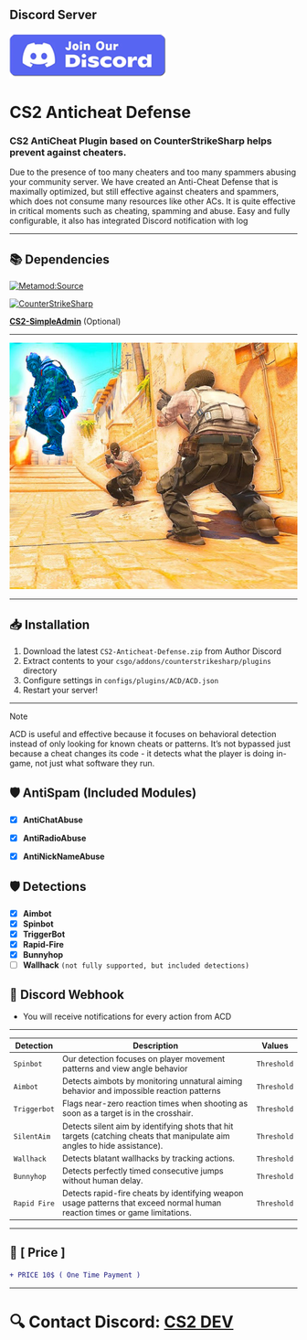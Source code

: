 ##  Discord Server

[![Discord](./dc.png)](https://discord.gg/d5uvMmUpuE)

# CS2 Anticheat Defense

### CS2 AntiCheat Plugin based on CounterStrikeSharp helps prevent against cheaters.


Due to the presence of too many cheaters and too many spammers abusing your community server. We have created an Anti-Cheat Defense that is maximally optimized, but still effective against cheaters and spammers, which does not consume many resources like other ACs. It is quite effective in critical moments such as cheating, spamming and abuse. Easy and fully configurable, it also has integrated Discord notification with log

---

## 📚 Dependencies
[![Metamod:Source](https://img.shields.io/badge/Metamod:Source-2d2d2d?logo=sourceengine)](https://www.sourcemm.net)

[![CounterStrikeSharp](https://img.shields.io/badge/CounterStrikeSharp-83358F)](https://github.com/roflmuffin/CounterStrikeSharp)

**[CS2-SimpleAdmin](https://github.com/daffyyyy/CS2-SimpleAdmin)** (Optional)

---

![image info](./anticheat.jpg)

---

## 📥 Installation

1. Download the latest `CS2-Anticheat-Defense.zip` from Author Discord
2. Extract contents to your `csgo/addons/counterstrikesharp/plugins` directory
3. Configure settings in `configs/plugins/ACD/ACD.json`
4. Restart your server!

---

> [!NOTE]
> ACD is useful and effective because it focuses on behavioral detection instead of only looking for known cheats or patterns.
> It’s not bypassed just because a cheat changes its code - it detects what the player is doing in-game, not just what software they run.           
>

## 🛡 AntiSpam (Included Modules)

- [x] **AntiChatAbuse**
- [x] **AntiRadioAbuse**
- [x] **AntiNickNameAbuse**


## 🛡 Detections

- [x]  **Aimbot**
- [x]  **Spinbot**
- [x]  **TriggerBot**
- [x]  **Rapid-Fire**
- [x]  **Bunnyhop**
- [ ]  **Wallhack** `(not fully supported, but included detections)`

## 📱 Discord Webhook
- You will receive notifications for every action from ACD

---

| Detection | Description | Values |
|----------|-------------|--------|
| `Spinbot` | Our detection focuses on player movement patterns and view angle behavior | `Threshold` |
| `Aimbot` | Detects aimbots by monitoring unnatural aiming behavior and impossible reaction patterns | `Threshold` |
| `Triggerbot` | Flags near-zero reaction times when shooting as soon as a target is in the crosshair. | `Threshold` |
| `SilentAim` | Detects silent aim by identifying shots that hit targets (catching cheats that manipulate aim angles to hide assistance). | `Threshold` |
| `Wallhack` | Detects blatant wallhacks by tracking actions. | `Threshold` |
| `Bunnyhop` | Detects perfectly timed consecutive jumps without human delay. | `Threshold` |
| `Rapid Fire` | Detects rapid-fire cheats by identifying weapon usage patterns that exceed normal human reaction times or game limitations. | `Threshold` |

---

## 🛒 [ Price ]
```diff
+ PRICE 10$ ( One Time Payment )
```

---

# 🔍 Contact Discord: **[CS2 DEV](https://discord.gg/d5uvMmUpuE)**

